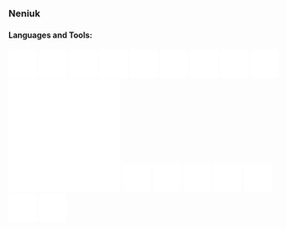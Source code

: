 ### Neniuk

#### Languages and Tools:

<!-- ![Python](./images/python.svg)
![JavaScript](./images/javascript.svg)
![Java](./images/openjdk.svg)
![Golang](./images/go.svg)
![Dart](./images/dart.svg)
![HTML5](./images/html5.svg)
![CSS3](./images/css3.svg)
![VB](./images/visualbasic.svg)

![Nodejs](./images/nodedotjs.svg)
![Express](./images/express.svg)
![React](./images/react.svg)
![Bootstrap](./images/bootstrap.svg)
![Flutter](./images/flutter.svg)

![PostgreSQL](./images/postgresql.svg)
![MongoDB](./images/mongodb.svg)

![Git](./images/git.svg)
![Docker](./images/docker.svg) -->

<!--
Change the images to html tags to make them work on github.
-->
<!-- <img src="./images/python.svg" alt="Python" width="50" height="50">
<img src="./images/javascript.svg" alt="JavaScript" width="50" height="50">
<img src="./images/openjdk.svg" alt="Java" width="50" height="50">
<img src="./images/go.svg" alt="Golang" width="50" height="50">
<img src="./images/dart.svg" alt="Dart" width="50" height="50">
<img src="./images/html5.svg" alt="HTML5" width="50" height="50">
<img src="./images/css3.svg" alt="CSS3" width="50" height="50">
<img src="./images/visualbasic.svg" alt="VB" width="50" height="50">

<img src="./images/nodedotjs.svg" alt="Nodejs" width="50" height="50">
<img src="./images/express.svg" alt="Express" width="50" height="50">
<img src="./images/react.svg" alt="React" width="50" height="50">
<img src="./images/bootstrap.svg" alt="Bootstrap" width="50" height="50">
<img src="./images/flutter.svg" alt="Flutter" width="50" height="50">

<img src="./images/postgresql.svg" alt="PostgreSQL" width="50" height="50">
<img src="./images/mongodb.svg" alt="MongoDB" width="50" height="50">

<img src="./images/git.svg" alt="Git" width="50" height="50">
<img src="./images/docker.svg" alt="Docker" width="50" height="50"> -->

<!--
Display the images in a row.
-->

<p float="left">
    <img src="./white_images/python.svg" alt="Python" width="50" height="50">
    <img src="./white_images/javascript.svg" alt="JavaScript" width="50" height="50">
    <img src="./white_images/openjdk.svg" alt="Java" width="50" height="50">
    <img src="./white_images/go.svg" alt="Golang" width="50" height="50">
    <img src="./white_images/dart.svg" alt="Dart" width="50" height="50">
    <img src="./white_images/html5.svg" alt="HTML5" width="50" height="50">
    <img src="./white_images/css3.svg" alt="CSS3" width="50" height="50">
    <img src="./white_images/visualbasic.svg" alt="VB" width="50" height="50">
    <img src="./white_images/nodedotjs.svg" alt="Nodejs" width="50" height="50">
    <img src="./white_images/express.svg" alt="Express">
    <img src="./white_images/react.svg" alt="React" width="50" height="50">
    <img src="./white_images/bootstrap.svg" alt="Bootstrap" width="50" height="50">
    <img src="./white_images/flutter.svg" alt="Flutter" width="50" height="50">
    <img src="./white_images/postgresql.svg" alt="PostgreSQL" width="50" height="50">
    <img src="./white_images/mongodb.svg" alt="MongoDB" width="50" height="50">
    <img src="./white_images/git.svg" alt="Git" width="50" height="50">
    <img src="./white_images/docker.svg" alt="Docker" width="50" height="50">
</p>

<!--
Make the images white.
-->
